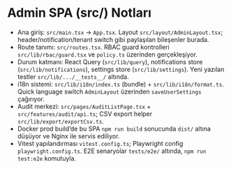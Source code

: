# Admin SPA (src/) Notları

- Ana giriş: `src/main.tsx` → `App.tsx`. Layout `src/layout/AdminLayout.tsx`; header/notification/tenant switch gibi paylaşılan bileşenler burada.
- Route tanımı: `src/routes.tsx`. RBAC guard kontrolleri `src/lib/rbac/guard.tsx` ve `policy.ts` üzerinden gerçekleşiyor.
- Durum katmanı: React Query (`src/lib/query`), notifications store (`src/lib/notifications`), settings store (`src/lib/settings`). Yeni yazılan testler `src/lib/.../__tests__/` altında.
- i18n sistemi: `src/lib/i18n/index.ts` (bundle) + `src/lib/i18n/format.ts`. Quick language switch `AdminLayout` üzerinden `saveUserSettings` çağırıyor.
- Audit merkezi: `src/pages/AuditListPage.tsx` + `src/features/audit/api.ts`; CSV export helper `src/lib/export/exportCsv.ts`.
- Docker prod build’de bu SPA `npm run build` sonucunda `dist/` altına düşüyor ve Nginx ile servis ediliyor.
- Vitest yapılandırması `vitest.config.ts`; Playwright config `playwright.config.ts`. E2E senaryolar `tests/e2e/` altında, `npm run test:e2e` komutuyla.
